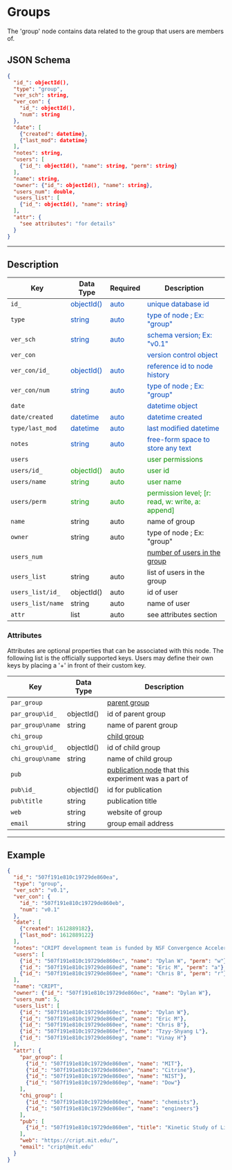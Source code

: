 # Groups

The 'group' node contains data related to the group that users are members of.

## JSON Schema

```json
{
  "id_": objectId(),
  "type": "group",
  "ver_sch": string,
  "ver_con": {
    "id_": objectId(),
    "num": string
  },
  "date": [
    {"created": datetime},
    {"last_mod": datetime}
  ],
  "notes": string,
  "users": [
    {"id_": objectId(), "name": string, "perm": string}
  ],
  "name": string,
  "owner": {"id_": objectId(), "name": string},
  "users_num": double,
  "users_list": [
    {"id_": objectId(), "name": string}
  ],
  "attr": {
    "see attributes": "for details"
  }
}
```

---

## Description

Key             |Data Type     |Required  |Description
-------------   |---------     |------    |----
`id_`          |<span style="color:rgb(0, 72, 189)"> objectId() </span>|<span style="color:rgb(0, 72, 189)">  auto  </span>|<span style="color:rgb(0, 72, 189)">  unique database id  </span>
`type`          |<span style="color:rgb(0, 72, 189)">  string  </span> |<span style="color:rgb(0, 72, 189)">  auto  </span>|<span style="color:rgb(0, 72, 189)">  type of node ; Ex: "group"  </span>
`ver_sch`       |<span style="color:rgb(0, 72, 189)">  string  </span>|<span style="color:rgb(0, 72, 189)">  auto  </span>|<span style="color:rgb(0, 72, 189)">  schema version; Ex: "v0.1"  </span>
`ver_con`       |              |          |<span style="color:rgb(0, 72, 189)">  version control object  </span>
`ver_con/id_`   |<span style="color:rgb(0, 72, 189)">  objectId()  </span>|<span style="color:rgb(0, 72, 189)">  auto  </span>|<span style="color:rgb(0, 72, 189)">  reference id to node history  </span>
`ver_con/num`   |<span style="color:rgb(0, 72, 189)">  string  </span>|<span style="color:rgb(0, 72, 189)">auto  </span>|<span style="color:rgb(0, 72, 189)">  type of node ; Ex: "group"  </span>
`date`          |              |          |<span style="color:rgb(0, 72, 189)">  datetime object  </span>
`date/created`  |<span style="color:rgb(0, 72, 189)">  datetime  </span>|<span style="color:rgb(0, 72, 189)">auto  </span>|<span style="color:rgb(0, 72, 189)">  datetime created  </span>
`type/last_mod` |<span style="color:rgb(0, 72, 189)">  datetime  </span>|<span style="color:rgb(0, 72, 189)">auto  </span>|<span style="color:rgb(0, 72, 189)">  last modified datetime  </span>
`notes`         |<span style="color:rgb(0, 72, 189)">  string  </span>|<span style="color:rgb(0, 72, 189)">auto  </span> |<span style="color:rgb(0, 72, 189)">  free-form space to store any text  </span>
`users`         |     |      |<span style="color:rgb(12, 145, 3)">  user permissions   </span>
`users/id_`           |<span style="color:rgb(12, 145, 3)">  objectId()   </span>|<span style="color:rgb(12, 145, 3)">  auto   </span>|<span style="color:rgb(12, 145, 3)">  user id  </span>
`users/name`          |<span style="color:rgb(12, 145, 3)">  string  </span>|<span style="color:rgb(12, 145, 3)">  auto   </span>|<span style="color:rgb(12, 145, 3)">  user name  </span>
`users/perm`          |<span style="color:rgb(12, 145, 3)">  string  </span>|<span style="color:rgb(12, 145, 3)">  auto   </span>|<span style="color:rgb(12, 145, 3)">  permission level; [r: read, w: write, a: append] </span>
`name`               |string        |auto      |name of group
`owner`               |string        |auto      |type of node ; Ex: "group"
`users_num`            |              |          |[number of users in the group](../data-models/Users.md)
`users_list`           |string        |auto      |list of users in the group
`users_list/id_`       |objectId()    |auto      |id of user
`users_list/name`      |string        |auto      |name of user
`attr`                 |list          |auto      |see attributes section

### Attributes

Attributes are optional properties that can be associated with this node. The following list is the officially supported
keys. Users may define their own keys by placing a '+' in front of their custom key.

Key                   |Data Type     |Description
-------------         |---------     |----
`par_group`           |              | [parent group](../data-models/Groups.md)
`par_group\id_`       |objectId()    | id of parent group
`par_group\name`      |string        | name of parent group
`chi_group`           |              | [child group](../data-models/Groups.md)
`chi_group\id_`       |objectId()    | id of child group
`chi_group\name`      |string        | name of child group
`pub`                 |              | [publication node](../data-models/Publications.md) that this experiment was a part of
`pub\id_`             |objectId()    | id for publication
`pub\title`           |string        | publication title
`web`                 |string        | website of group
`email`               |string        | group email address

---

## Example

```json
{
  "id_": "507f191e810c19729de860ea",
  "type": "group",
  "ver_sch": "v0.1",
  "ver_con": {
    "id_": "507f191e810c19729de860eb",
    "num": "v0.1"
  },
  "date": [
    {"created": 1612889182},
    {"last_mod": 1612889122}
  ],
  "notes": "CRIPT development team is funded by NSF Convergence Accelerator.",
  "users": [
    {"id_": "507f191e810c19729de860ec", "name": "Dylan W", "perm": "w"},
    {"id_": "507f191e810c19729de860ed", "name": "Eric M", "perm": "a"},
    {"id_": "507f191e810c19729de860ee", "name": "Chris B", "perm": "r"}
  ],
  "name": "CRIPT",
  "owner": {"id_": "507f191e810c19729de860ec", "name": "Dylan W"},
  "users_num": 5,
  "users_list": [
    {"id_": "507f191e810c19729de860ec", "name": "Dylan W"},
    {"id_": "507f191e810c19729de860ed", "name": "Eric M"},
    {"id_": "507f191e810c19729de860ee", "name": "Chris B"},
    {"id_": "507f191e810c19729de860ef", "name": "Tzyy-Shyang L"},
    {"id_": "507f191e810c19729de860eg", "name": "Vinay H"}
  ],
  "attr": {
    "par_group": [
      {"id_": "507f191e810c19729de860em", "name": "MIT"},
      {"id_": "507f191e810c19729de860en", "name": "Citrine"},
      {"id_": "507f191e810c19729de860eo", "name": "NIST"},
      {"id_": "507f191e810c19729de860ep", "name": "Dow"}
    ],
    "chi_group": [
      {"id_": "507f191e810c19729de860eq", "name": "chemists"},
      {"id_": "507f191e810c19729de860er", "name": "engineers"}
    ],
    "pub": [
      {"id_": "507f191e810c19729de860em", "title": "Kinetic Study of Living Ring-Opening Metathesis Polymerization"}
    ],
    "web": "https://cript.mit.edu/",
    "email": "cript@mit.edu"
  }
}
```
